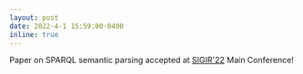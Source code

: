 ```yaml
---
layout: post
date: 2022-4-1 15:59:00-0400
inline: true
---
```


Paper on SPARQL semantic parsing  accepted at [SIGIR'22](https://sigir.org/sigir2022/) Main Conference!
